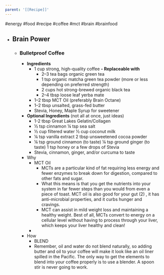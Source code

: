 ```yaml
---
parent: '[[Recipe]]'
---
```

#energy #food #recipe #coffee #mct #brain #brainfood

- ## Brain Power
	- ### Bulletproof Coffee
		- **Ingredients**
			- 1 cup strong, high-quality coffee
				**- Replaceable with**
				- 2–3 tea bags organic green tea
				- 1 tsp organic matcha green tea powder (more or less depending on preferred strength)
				- 2 cups hot strong-brewed organic black tea
				- 2–4 tbsp loose leaf yerba mate
			- 1–2 tbsp MCT Oil (preferably Brain Octane)
			- 1–2 tbsp unsalted, grass-fed butter
			- Stevia, Honey, Maple Syrup for sweetener
		- **Optional Ingredients** (not all at once, just ideas)
			- 1-2 tbsp Great Lakes Gelatin/Collagen
			- ½ tsp cinnamon
			  ¼ tsp sea salt
			- ½ cup filtered water
			  ½ cup coconut milk
			- ¼ tsp vanilla extract
			  2 tbsp unsweetened cocoa powder
			- ¼ tsp ground cinnamon (to taste)
			  ¼ tsp ground ginger (to taste)
			  1 tsp honey or a few drops of Stevia
			- Stevia, cinnamon, ginger, and/or curcuma to taste
		- Why
			- MCT Oil
				- MCTs are a particular kind of fat requiring less energy and fewer enzymes to break down for digestion, compared to other fats and sugar.
				- What this means is that you get the nutrients into your system in far fewer steps than you would from even a piece of toast. MCT oil is also good for your gut (2) , it has anti-microbial properties, and it curbs hunger and cravings.
				- MCT can assist in mild weight loss and maintaining a healthy weight. Best of all, MCTs convert to energy on a cellular level without having to process through your liver, which keeps your liver healthy and clean!
			-
		- How
			- BLEND
			- Remember, oil and water do not blend naturally, so adding butter and oil to your coffee will make it look like an oil liner spilled in the Pacific. The only way to get the elements to blend into your coffee properly is to use a blender. A spoon stir is never going to work.